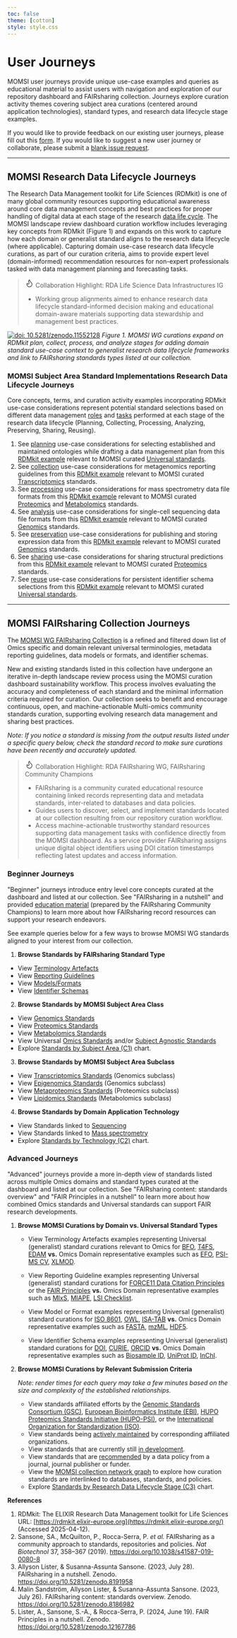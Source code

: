 ```yaml
---
toc: false
theme: [cotton]
style: style.css
---
```


# User Journeys

MOMSI user journeys provide unique use-case examples and queries as educational material to assist users with navigation and exploration of our repository dashboard and FAIRsharing collection. Journeys explore curation activity themes covering subject area curations (centered around application technologies), standard types, and research data lifecycle stage examples.

If you would like to provide feedback on our existing user journeys, please fill out this [form](https://forms.gle/uyovpTRTMpYbvoV57). If you would like to suggest a new user journey or collaborate, please submit a [blank issue request](https://github.com/RDA-MOMSI/Dashboard/issues).


---

## MOMSI Research Data Lifecycle Journeys

The Research Data Management toolkit for Life Sciences (RDMkit) is one of many global community resources supporting educational awareness around core data management concepts and best practices for proper handling of digital data at each stage of the research [data life cycle](https://rdmkit.elixir-europe.org/data_life_cycle). The MOMSI landscape review dashboard curation workflow includes leveraging key concepts from RDMkit (Figure 1) and expands on this work to capture how each domain or generalist standard aligns to the research data lifecycle (where applicable). Capturing domain use-case research data lifecycle curations, as part of our curation criteria, aims to provide expert level (domain-informed) recommendation resources for non-expert professionals tasked with data management planning and forecasting tasks.

> <svg xmlns="http://www.w3.org/2000/svg" width="20" height="20" viewBox="0 0 24 24" fill="none" stroke="currentColor" stroke-width="2" stroke-linecap="round" stroke-linejoin="round"><path d="M8.5 14.5A2.5 2.5 0 0 0 11 12c0-1.38-.5-2-1-3-1.072-2.143-.224-4.054 2-6 .5 2.5 2 4.9 4 6.5 2 1.6 3 3.5 3 5.5a7 7 0 1 1-14 0c0-1.153.433-2.294 1-3a2.5 2.5 0 0 0 2.5 2.5z"/></svg> Collaboration Highlight: RDA Life Science Data Infrastructures IG
>  - Working group alignments aimed to enhance research data lifecycle standard-informed decision making and educational domain-aware materials supporting data stewardship and management best practices.


[![doi: 10.5281/zenodo.11552128](./images/MOMSI_Research_Data_Lifecycle.jpg)](https://doi.org/10.5281/zenodo.11552128)
*Figure 1. MOMSI WG curations expand on RDMkit plan, collect, process, and analyze stages for adding domain standard use-case context to generalist research data lifecycle frameworks and link to FAIRsharing standards types listed at our collection.*

### MOMSI Subject Area Standard Implementations Research Data Lifecycle Journeys
Core concepts, terms, and curation activity examples incorporating RDMkit use-case considerations represent potential standard selections based on different data management [roles](https://rdmkit.elixir-europe.org/your_role) and [tasks](https://rdmkit.elixir-europe.org/your_tasks) performed at each stage of the research data lifecycle (Planning, Collecting, Processing, Analyzing, Preserving, Sharing, Reusing). 

1. See [planning](glossary/Planning) use-case considerations for selecting established and maintained ontologies while drafting a data management plan from this [RDMkit example](https://rdmkit.elixir-europe.org/metadata_management#how-do-you-find-appropriate-vocabularies-or-ontologies) relevant to MOMSI curated [Universal standards](glossary/Universal-Standards).
2. See [collection](glossary/Collection) use-case considerations for metagenomics reporting guidelines from this [RDMkit example](https://rdmkit.elixir-europe.org/marine_metagenomics#managing-marine-metagenomic-metadata) relevant to MOMSI curated [Transcriptomics](glossary/Transcriptomics) standards.
3. See [processing](glossary/Processing) use-case considerations for mass spectrometry data file formats from this [RDMkit example](https://rdmkit.elixir-europe.org/proteomics#processing-and-analysis-of-proteomics-data) relevant to MOMSI curated [Proteomics](glossary/Proteomics) and [Metabolomics](glossary/Metabolomics) standards.
4. See [analysis](glossary/Analysis) use-case considerations for single-cell sequencing data file formats from this [RDMkit example](https://rdmkit.elixir-europe.org/single_cell_sequencing#data-analysis-steps-and-related-format-for-single-cell-sequencing) relevant to MOMSI curated [Genomics](glossary/Genomics) standards.
5. See [preservation](glossary/Preservation) use-case considerations for publishing and storing expression data from this [RDMkit example](https://rdmkit.elixir-europe.org/single_cell_sequencing#long-term-data-storage-and-accessibility) relevant to MOMSI curated [Genomics](glossary/Genomics) standards.
6. See [sharing](glossary/Sharing) use-case considerations for sharing structural predictions from this [RDMkit example](https://rdmkit.elixir-europe.org/structural_bioinformatics#storing-and-sharing-experimentally-solved-structures) relevant to MOMSI curated [Proteomics](glossary/Proteomics) standards.
7. See [reuse](glossary/Reuse) use-case considerations for persistent identifier schema selections from this [RDMkit example](https://rdmkit.elixir-europe.org/identifiers#which-type-of-identifiers-should-you-use-for-data-publication) relevant to MOMSI curated [Universal standards](glossary/Universal-Standards).

---

## MOMSI FAIRsharing Collection Journeys

The [MOMSI WG FAIRsharing Collection](https://fairsharing.org/5742) is a refined and filtered down list of Omics specific and domain relevant universal terminologies, metadata reporting guidelines, data models or formats, and identifier schemas. 

New and existing standards listed in this collection have undergone an iterative in-depth landscape review process using the MOMSI curation dashboard sustainability workflow. This process involves evaluating the accuracy and completeness of each standard and the minimal information criteria required for curation. Our collection seeks to benefit and encourage continuous, open, and machine-actionable Multi-omics community standards curation, supporting evolving research data management and sharing best practices.

_Note: If you notice a standard is missing from the output results listed under a specific query below, check the standard record to make sure curations have been recently and accurately updated._

> <svg xmlns="http://www.w3.org/2000/svg" width="20" height="20" viewBox="0 0 24 24" fill="none" stroke="currentColor" stroke-width="2" stroke-linecap="round" stroke-linejoin="round"><path d="M8.5 14.5A2.5 2.5 0 0 0 11 12c0-1.38-.5-2-1-3-1.072-2.143-.224-4.054 2-6 .5 2.5 2 4.9 4 6.5 2 1.6 3 3.5 3 5.5a7 7 0 1 1-14 0c0-1.153.433-2.294 1-3a2.5 2.5 0 0 0 2.5 2.5z"/></svg> Collaboration Highlight: RDA FAIRsharing WG, FAIRsharing Community Champions
> - FAIRsharing is a community curated educational resource containing linked records representing data and metadata standards, inter-related to databases and data policies.
> - Guides users to discover, select, and implement standards located at our collection resulting  from our repository curation workflow.
> - Access machine-actionable trustworthy standard resources supporting data management tasks with confidence directly from the MOMSI dashboard. As a service provider FAIRsharing assigns unique digital object identifiers using DOI citation timestamps reflecting latest updates and access information.

### Beginner Journeys

"Beginner" journeys introduce entry level core concepts curated at the dashboard and listed at our collection. See "FAIRsharing in a nutshell" and provided [education material](https://fairsharing.org/educational) (prepared by the FAIRsharing Community Champions) to learn more about how FAIRsharing record resources can support your research endeavors.

See example queries below for a few ways to browse MOMSI WG standards aligned to your interest from our collection.

1. **Browse Standards by FAIRsharing Standard Type**
- View [Terminology Artefacts](https://fairsharing.org/5742?recordType=terminology_artefact&page=1)
- View [Reporting Guidelines](https://fairsharing.org/5742?page=1&recordType=reporting_guideline)
- View [Models/Formats](https://fairsharing.org/5742?page=1&recordType=model_and_format)
- View [Identifier Schemas](https://fairsharing.org/5742?page=1&recordType=identifier_schema)

2. **Browse Standards by MOMSI Subject Area Class**
- View [Genomics Standards](https://fairsharing.org/5742?subjects=genomics&page=1)
- View [Proteomics Standards](https://fairsharing.org/5742?subjects=proteomics&page=1)
- View [Metabolomics Standards](https://fairsharing.org/5742?subjects=metabolomics&page=1)
- View Universal [Omics Standards](https://fairsharing.org/5742?q=Omics) and/or [Subject Agnostic Standards](https://fairsharing.org/5742?q=Subject%20Agnostic)
- Explore [Standards by Subject Area (C1)](https://rda-momsi.github.io/Dashboard/example-circle) chart.

3. **Browse Standards by MOMSI Subject Area Subclass**
- View [Transcriptomics Standards](https://fairsharing.org/5742?subjects=transcriptomics&page=1) (Genomics subclass)
- View [Epigenomics Standards](https://fairsharing.org/5742?subjects=epigenomics&page=1) (Genomics subclass)
- View [Metaproteomics Standards](https://fairsharing.org/5742?subjects=metaproteomics&page=1) (Proteomics subclass)
- View [Lipidomics Standards](https://fairsharing.org/5742?subjects=lipidomics&page=1) (Metabolomics subclass)

4. **Browse Standards by Domain Application Technology**
- View Standards linked to [Sequencing](https://fairsharing.org/5742?q=Sequencing)
- View Standards linked to [Mass spectrometry](https://fairsharing.org/5742?q=Mass%20Spectrometry)
- Explore [Standards by Technology (C2)](https://rda-momsi.github.io/Dashboard/example-cluster) chart.

### Advanced Journeys

"Advanced" journeys provide a more in-depth view of standards listed across multiple Omics domains and standard types curated at the dashboard and listed at our collection. See "FAIRsharing content: standards overview" and "FAIR Principles in a nutshell" to learn more about how combined Omics standards and Universal standards can support FAIR research developments.

1. **Browse MOMSI Curations by Domain vs. Universal Standard Types**

   - View Terminology Artefacts examples representing Universal (generalist) standard curations relevant to Omics for [BFO](https://doi.org/10.25504/FAIRsharing.wcpd6f), [T4FS](https://doi.org/10.25504/FAIRsharing.fb99fa), [EDAM](https://doi.org/10.25504/FAIRsharing.a6r7zs) **vs.** Omics Domain representative examples such as [EFO](https://doi.org/10.25504/FAIRsharing.1gr4tz), [PSI-MS CV](https://doi.org/10.25504/FAIRsharing.sxh2dp), [XLMOD](https://doi.org/10.25504/FAIRsharing.6ccbe6).
  
   - View Reporting Guideline examples representing Universal (generalist) standard curations for [FORCE11 Data Citation Principles](https://doi.org/10.25504/FAIRsharing.9hynwc) or the [FAIR Principles](https://doi.org/10.25504/FAIRsharing.WWI10U) **vs.** Omics Domain representative examples such as [MIxS](https://doi.org/10.25504/FAIRsharing.9aa0zp), [MIAPE](https://doi.org/10.25504/FAIRsharing.5g1fma), [LSI Checklist](https://doi.org/10.25504/FAIRsharing.ffb40f).
  
   - View Model or Format examples representing Universal (generalist) standard curations for [ISO 8601](https://doi.org/10.25504/FAIRsharing.987d5a), [OWL](https://doi.org/10.25504/FAIRsharing.atygwy), [ISA-TAB](https://doi.org/10.25504/FAIRsharing.53gp75) **vs.** Omics Domain representative examples such as [FASTA](https://doi.org/10.25504/FAIRsharing.rz4vfg), [mzML](https://doi.org/10.25504/FAIRsharing.26dmba), [HDF5](https://doi.org/10.25504/FAIRsharing.wvgta9).
  
   - View Identifier Schema examples representing Universal (generalist) standard curations for [DOI](https://doi.org/10.25504/FAIRsharing.hFLKCn), [CURIE](https://doi.org/10.25504/FAIRsharing.af21db), [ORCID](https://doi.org/10.25504/FAIRsharing.OrNi1L) **vs.** Omics Domain representative examples such as [Biosample ID](https://doi.org/10.25504/FAIRsharing.322dc0), [UniProt ID](https://doi.org/10.25504/FAIRsharing.fd6003), [InChI](https://doi.org/10.25504/FAIRsharing.ddk9t9).

2. **Browse MOMSI Curations by Relevant Submission Criteria**

    _Note: render times for each query may take a few minutes based on the size and complexity of the established relationships._

   - View standards affiliated efforts by the [Genomic Standards Consortium (GSC)](https://fairsharing.org/5742?page=1&organisations=genomic%2520standards%2520consortium), [European Bioinformatics Institute (EBI)](https://fairsharing.org/5742?page=1&organisations=european%2520bioinformatics%2520institute), [HUPO Proteomics Standards Initiative (HUPO-PSI)](https://fairsharing.org/5742?page=1&organisations=proteomics%2520standards%2520initiative%2520%28psi%29%2520-%2520human%2520proteomics%2520organisation%2520%28hupo%29), or the [International Organization for Standardization (ISO)](https://fairsharing.org/5742?page=1&organisations=international%2520organization%2520for%2520standardization%2520%28iso%29).
   - View standards being [actively maintained](https://fairsharing.org/5742?page=1&isMaintained=true) by corresponding affiliated organizations.
   - View standards that are currently still [in development](https://fairsharing.org/5742?page=1&status=in_development).
   - View standards that are [recommended](https://fairsharing.org/5742?page=1&isRecommended=true) by a data policy from a journal, journal publisher or funder.
   - View the [MOMSI collection network graph](https://fairsharing.org/graph/5742) to explore how curation standards are interlinked to databases, standards, and policies.
   - Explore [Standards by Research Data Lifecycle Stage (C3)](https://rda-momsi.github.io/Dashboard/example-sunburst) chart.

**References**

1. RDMkit: The ELIXIR Research Data Management toolkit for Life Sciences URL: [https://rdmkit.elixir-europe.org](https://rdmkit.elixir-europe.org/) (Accessed 2025-04-12).
2. Sansone, SA., McQuilton, P., Rocca-Serra, P. _et al._ FAIRsharing as a community approach to standards, repositories and policies. _Nat Biotechnol_ 37, 358–367 (2019). https://doi.org/10.1038/s41587-019-0080-8
3. Allyson Lister, & Susanna-Assunta Sansone. (2023, July 28). FAIRsharing in a nutshell. Zenodo. https://doi.org/10.5281/zenodo.8191958
4. Malin Sandström, Allyson Lister, & Susanna-Assunta Sansone. (2023, July 26). FAIRsharing content: standards overview. Zenodo. https://doi.org/10.5281/zenodo.8186982
5. Lister, A., Sansone, S.-A., & Rocca-Serra, P. (2024, June 19). FAIR Principles in a nutshell. Zenodo. https://doi.org/10.5281/zenodo.12167786
